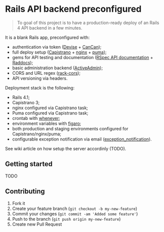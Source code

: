 # Rails API backend preconfigured

> To goal of this project is to have a production-ready deploy of an Rails 4 API backend in a few minutes.

It is a blank Rails app, preconfigured with:
- authentication via token ([Devise] + [CanCan]);
- full deploy setup ([Capistrano] + [nginx] + [puma]);
- gems for API testing and documentation ([RSpec API documentation] + [Raddocs]);
- basic administration backend ([ActiveAdmin]);
- CORS and URL regex ([rack-cors]);
- API versioning via headers.


Deployment stack is the following:
- Rails 4.1;
- Capistrano 3;
- nginx configured via Capistrano task;
- Puma configured via Capistrano task;
- crontab with [whenever];
- environment variables with [figaro];
- both production and staging environments configured for Capistrano/nginx/puma;
- configurable exception notification via email ([exception_notification]).


See wiki article on how setup the server accordinly (TODO).


## Getting started
TODO


## Contributing

1. Fork it
2. Create your feature branch (`git checkout -b my-new-feature`)
3. Commit your changes (`git commit -am 'Added some feature'`)
4. Push to the branch (`git push origin my-new-feature`)
5. Create new Pull Request



[Devise]:https://github.com/plataformatec/devise
[CanCan]:https://github.com/ryanb/cancan
[Capistrano]:https://github.com/capistrano/capistrano
[nginx]:http://nginx.org/
[puma]:https://github.com/puma/puma
[RSpec API documentation]:https://github.com/zipmark/rspec_api_documentation
[Raddocs]:https://github.com/smartlogic/raddocs
[ActiveAdmin]:https://github.com/gregbell/active_admin
[rack-cors]:https://github.com/cyu/rack-cors
[exception_notification]:https://github.com/smartinez87/exception_notification
[whenever]:https://github.com/javan/whenever
[Figaro]:https://github.com/laserlemon/figaro